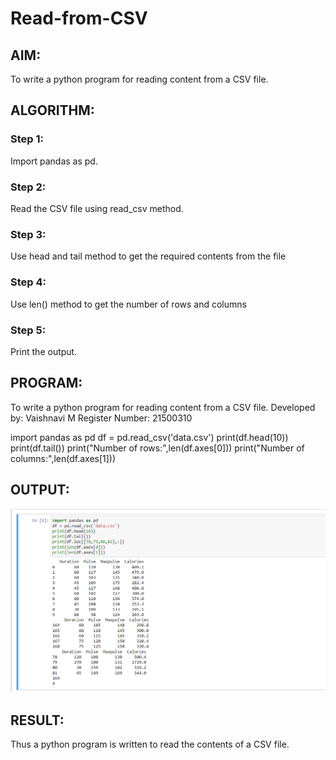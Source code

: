 # Read-from-CSV

## AIM:
To write a python program for reading content from a CSV file.

## ALGORITHM:

### Step 1:
Import pandas as pd.
### Step 2:
Read the CSV file using read_csv method.
### Step 3:
Use head and tail method to get the required contents from the file
### Step 4:
Use len() method to get the number of rows and columns
### Step 5:
Print the output.

## PROGRAM:
To write a python program for reading content from a CSV file.
Developed by: Vaishnavi M
Register Number: 21500310

import pandas as pd
df = pd.read_csv('data.csv')
print(df.head(10))
print(df.tail())
print("Number of rows:",len(df.axes[0]))
print("Number of columns:",len(df.axes[1]))

## OUTPUT:
![output](./output.png)

## RESULT:
Thus a python program is written to read the contents of a CSV file.

